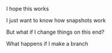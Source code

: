 I hope this works

I just want to know how snapshots work

But what if I change things on this end?

What happens if I make a branch
